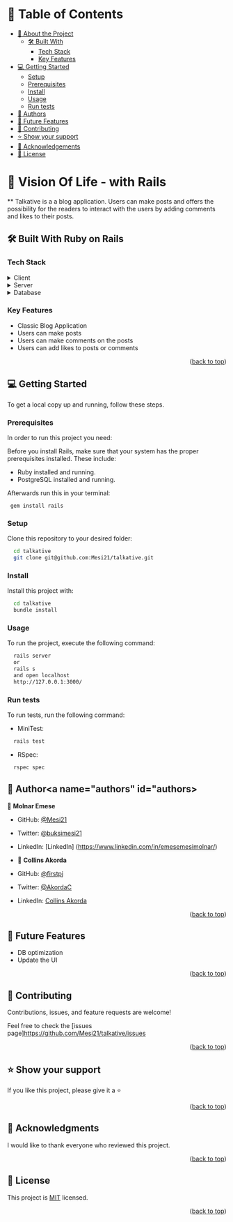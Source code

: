 <a name="readme-top"></a>

# 📗 Table of Contents

- [📖 About the Project](#about-project)
  - [🛠 Built With](#built-with)
    - [Tech Stack](#tech-stack)
    - [Key Features](#key-features)
  <!-- - [🚀 Live Demo](#live-demo) -->
- [💻 Getting Started](#getting-started)
  - [Setup](#setup)
  - [Prerequisites](#prerequisites)
  - [Install](#install)
  - [Usage](#usage)
  - [Run tests](#run-tests)
  <!-- - [Deployment](#triangular_flag_on_post-deployment) -->
- [👥 Authors](#authors)
- [🔭 Future Features](#future-features)
- [🤝 Contributing](#contributing)
- [⭐️ Show your support](#support)
- [🙏 Acknowledgements](#acknowledgements)
- [📝 License](#license)


# 📖 Vision Of Life - with Rails <a name="about-project"></a>

** Talkative is a a blog application. Users can make posts and offers the possibility for the readers to interact with the users by adding comments and likes to their posts.

## 🛠 Built With <a name="built-with">Ruby on Rails</a>

### Tech Stack <a name="tech-stack"></a>

<details>
  <summary>Client</summary>
  <ul>
    <li><a href="https://www.ruby-lang.org/en/">Ruby</a></li>
  </ul>
</details>

<details>
  <summary>Server</summary>
  <ul>
    <li><a href="https://rubyonrails.org/">Ruby on Rails</a></li>
  </ul>
</details>

<details>
<summary>Database</summary>
  <ul>
    <li><a href="https://www.postgresql.org/">PostgreSQL</a></li>
  </ul>
</details>

### Key Features <a name="key-features"></a>

- Classic Blog Application
- Users can make posts
- Users can make comments on the posts
- Users can add likes to posts or comments

<p align="right">(<a href="#readme-top">back to top</a>)</p>

<!-- LIVE DEMO 

## 🚀 Live Demo <a name="live-demo"></a>

> Add a link to your deployed project.

- [Live Demo Link](https://google.com)


<p align="right">(<a href="#readme-top">back to top</a>)</p>

-->

## 💻 Getting Started <a name="getting-started"></a>

To get a local copy up and running, follow these steps.

### Prerequisites

In order to run this project you need:

Before you install Rails, make sure that your system has the proper prerequisites installed. These include:

- Ruby installed and running.
- PostgreSQL installed and running.

Afterwards run this in your terminal:
```
 gem install rails
```


### Setup

Clone this repository to your desired folder:

```sh
  cd talkative
  git clone git@github.com:Mesi21/talkative.git
```

### Install

Install this project with:

```sh
  cd talkative
  bundle install
```


### Usage

To run the project, execute the following command:

```sh
  rails server
  or
  rails s
  and open localhost
  http://127.0.0.1:3000/
```

### Run tests

To run tests, run the following command:

- MiniTest:
```sh
  rails test
```
- RSpec:
```sh
  rspec spec
```

## 👥 Author<a name="authors" id="authors></a>

👤 **Molnar Emese**
  - GitHub: [@Mesi21](https://github.com/Mesi21)
  - Twitter: [@buksimesi21](https://twitter.com/buksimesi21)  
  - LinkedIn: [LinkedIn] (https://www.linkedin.com/in/emesemesimolnar/)

  - 👤 **Collins Akorda**

- GitHub: [@firstpj](https://github.com/firstpj)
- Twitter: [@AkordaC](https://twitter.com/AkordaC)
- LinkedIn: [Collins Akorda](https://www.linkedin.com/in/collins-akorda-bb46b2232/)



<p align="right">(<a href="#readme-top">back to top</a>)</p>

## 🔭 Future Features <a name="future-features"></a>

- DB optimization
- Update the UI

<p align="right">(<a href="#readme-top">back to top</a>)</p>


## 🤝 Contributing <a name="contributing"></a>

Contributions, issues, and feature requests are welcome!

Feel free to check the [issues page]https://github.com/Mesi21/talkative/issues

<p align="right">(<a href="#readme-top">back to top</a>)</p>

## ⭐️ Show your support <a name="support"></a>


If you like this project, please give it a :star: 

<p align="right">(<a href="#readme-top">back to top</a>)</p>


## 🙏 Acknowledgments <a name="acknowledgements"></a>

I would like to thank everyone who reviewed this project.

<p align="right">(<a href="#readme-top">back to top</a>)</p>


## 📝 License <a name="license"></a>

This project is [MIT](license.txt) licensed.

<p align="right">(<a href="#readme-top">back to top</a>)</p>
 
